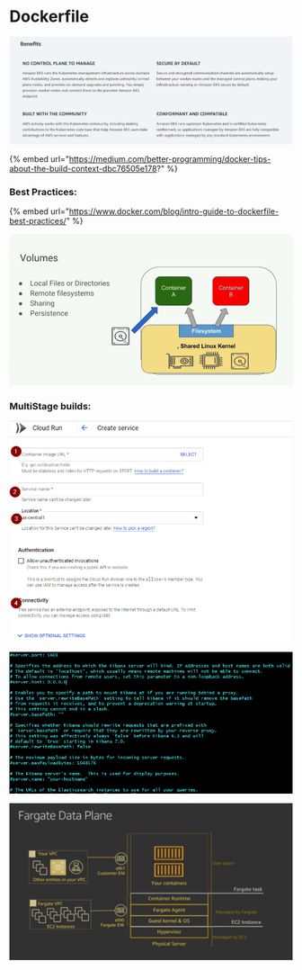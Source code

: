 # Dockerfile

![](../../.gitbook/assets/image%20%2817%29.png)

{% embed url="https://medium.com/better-programming/docker-tips-about-the-build-context-dbc76505e178?" %}

### Best Practices:

{% embed url="https://www.docker.com/blog/intro-guide-to-dockerfile-best-practices/" %}



![](../../.gitbook/assets/image%20%28122%29.png)

### MultiStage builds:

![](../../.gitbook/assets/image%20%2894%29.png)

![](../../.gitbook/assets/image%20%28171%29.png)

![](../../.gitbook/assets/image%20%283%29.png)

